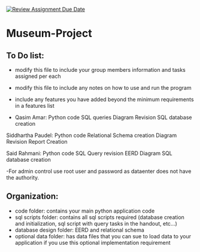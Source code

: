 [![Review Assignment Due Date](https://classroom.github.com/assets/deadline-readme-button-24ddc0f5d75046c5622901739e7c5dd533143b0c8e959d652212380cedb1ea36.svg)](https://classroom.github.com/a/M_swVJkI)
# Museum-Project
## To Do list:
- modify this file to include your group members information and tasks assigned per each
- modify this file to include any notes on how to use and run the program
- include any features you have added beyond the minimum requirements in a features list

- Qasim Amar:
Python code
SQL queries 
Diagram Revision
SQL database creation

Siddhartha Paudel:
Python code
Relational Schema creation
Diagram Revision
Report Creation

Said Rahmani:
Python code
SQL Query revision
EERD Diagram
SQL database creation

-For admin control use root user and password as dataenter does not have the authority.

## Organization:
- code folder: contains your main python application code
- sql scripts folder: contains all sql scripts required (database creation and initialization, sql script with query tasks in the handout, etc...)
- database design folder: EERD and relational schema
- optional data folder: has data files that you can sue to load data to your application if you use this optional implementation requirement
